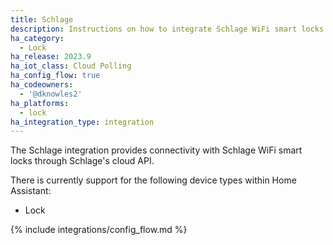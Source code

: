 ```yaml
---
title: Schlage
description: Instructions on how to integrate Schlage WiFi smart locks into Home Assistant.
ha_category:
  - Lock
ha_release: 2023.9
ha_iot_class: Cloud Polling
ha_config_flow: true
ha_codeowners:
  - '@dknowles2'
ha_platforms:
  - lock
ha_integration_type: integration
---
```


The Schlage integration provides connectivity with Schlage WiFi smart locks through Schlage's cloud API.

There is currently support for the following device types within Home Assistant:

- Lock

{% include integrations/config_flow.md %}
